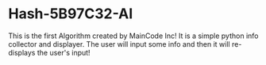 # Hash-5B97C32-AI
This is the first Algorithm created by MainCode Inc! It is a simple python info collector and displayer. The user will  input some info and then it will re-displays the user's input!
